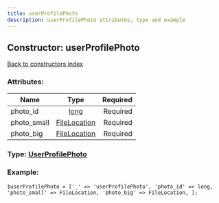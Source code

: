 ```yaml
---
title: userProfilePhoto
description: userProfilePhoto attributes, type and example
---
```

## Constructor: userProfilePhoto  
[Back to constructors index](index.md)



### Attributes:

| Name     |    Type       | Required |
|----------|:-------------:|---------:|
|photo\_id|[long](../types/long.md) | Required|
|photo\_small|[FileLocation](../types/FileLocation.md) | Required|
|photo\_big|[FileLocation](../types/FileLocation.md) | Required|



### Type: [UserProfilePhoto](../types/UserProfilePhoto.md)


### Example:

```
$userProfilePhoto = ['_' => 'userProfilePhoto', 'photo_id' => long, 'photo_small' => FileLocation, 'photo_big' => FileLocation, ];
```  

